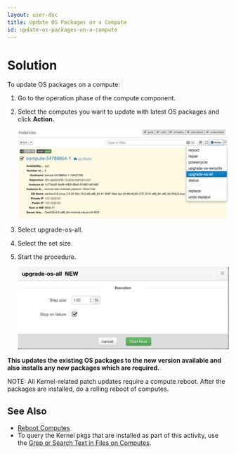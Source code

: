 ```yaml
---
layout: user-doc
title: Update OS Packages on a Compute
id: update-os-packages-on-a-compute
---
```


# Solution

To update OS packages on a compute:
 
 
1. Go to the operation phase of the compute component.
2. Select the computes you want to update with latest OS packages and click **Action.**
  
    ![Update OS Package Compute](/assets/docs/local/images/update-os-package-compute.png)
  
3. Select upgrade-os-all.
4. Select the set size.
5. Start the procedure.
  
    ![Update OS Package Compute New](/assets/docs/local/images/update-os-package-compute-new.png)

**This updates the existing OS packages to the new version available and also installs any new packages which are required.**

NOTE: All Kernel-related patch updates require a compute reboot. After the packages are installed, do a rolling reboot of computes.

## See Also
 
 
* <a href="./reboot-computes.html">Reboot Computes</a>
* To query the Kernel pkgs that are installed as part of this activity, use the 
<a href="/user/howto/grep-or-search-text-in-files-on-computes.html">Grep or Search Text in Files on Computes</a>.




